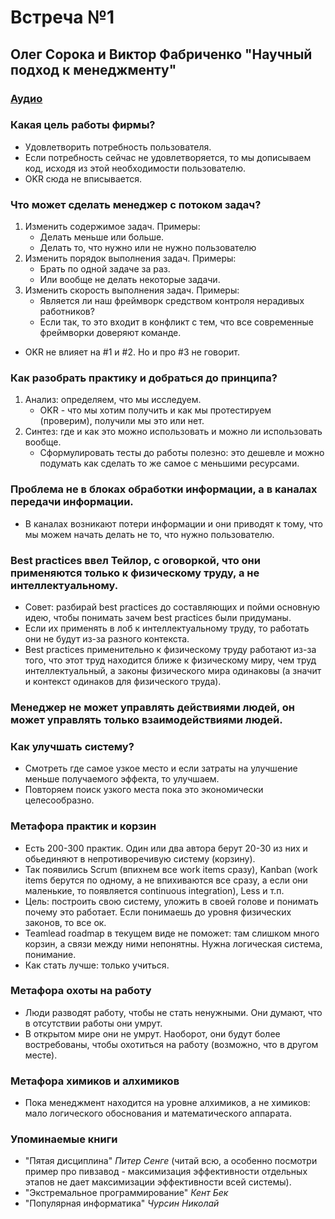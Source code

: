 # Встреча №1

## Олег Сорока и Виктор Фабриченко "Научный подход к менеджменту"

### [Аудио](../meetups/2021-02-10.mp3)

### Какая цель работы фирмы?

- Удовлетворить потребность пользователя.
- Если потребность сейчас не удовлетворяется, то мы дописываем код, исходя из этой необходимости пользователю.
- OKR сюда не вписывается.

### Что может сделать менеджер с потоком задач?

1. Изменить содержимое задач. Примеры:
    - Делать меньше или больше.
    - Делать то, что нужно или не нужно пользователю
1. Изменить порядок выполнения задач. Примеры:
    - Брать по одной задаче за раз.
    - Или вообще не делать некоторые задачи.
1. Изменить скорость выполнения задач. Примеры:
    - Является ли наш фреймворк средством контроля нерадивых работников?
    - Если так, то это входит в конфликт с тем, что все современные фреймворки доверяют команде.
- OKR не влияет на #1 и #2. Но и про #3 не говорит.

### Как разобрать практику и добраться до принципа?

1. Анализ: определяем, что мы исследуем.
    - OKR - что мы хотим получить и как мы протестируем (проверим), получили мы это или нет.
1. Синтез: где и как это можно использовать и можно ли использовать вообще.
    - Сформулировать тесты до работы полезно: это дешевле и можно подумать как сделать то же самое с меньшими ресурсами.

### Проблема не в блоках обработки информации, а в каналах передачи информации.

- В каналах возникают потери информации и они приводят к тому, что мы можем начать делать не то, что нужно пользователю.

### Best practices ввел Тейлор, с оговоркой, что они применяются только к физическому труду, а не интеллектуальному.

- Совет: разбирай best practices до составляющих и пойми основную идею, чтобы понимать зачем best practices были придуманы.
- Если их применять в лоб к интеллектуальному труду, то работать они не будут из-за разного контекста.
- Best practices применительно к физическому труду работают из-за того, что этот труд находится ближе к физическому миру, чем труд интеллектуальный, а законы физического мира одинаковы (а значит и контекст одинаков для физического труда).

### Менеджер не может управлять действиями людей, он может управлять только взаимодействиями людей.

### Как улучшать систему?

- Смотреть где самое узкое место и если затраты на улучшение меньше получаемого эффекта, то улучшаем.
- Повторяем поиск узкого места пока это экономически целесообразно.

### Метафора практик и корзин

- Есть 200-300 практик. Один или два автора берут 20-30 из них и обьединяют в непротиворечивую систему (корзину).
- Так появились Scrum (впихнем все work items сразу), Kanban (work items берутся по одному, а не впихиваются все сразу, а если они маленькие, то появляется continuous integration), Less и т.п.
- Цель: построить свою систему, уложить в своей голове и понимать почему это работает. Если понимаешь до уровня физических законов, то все ок.
- Teamlead roadmap в текущем виде не поможет: там слишком много корзин, а связи между ними непонятны. Нужна логическая система, понимание.
- Как стать лучше: только учиться.

### Метафора охоты на работу

- Люди разводят работу, чтобы не стать ненужными. Они думают, что в отсутствии работы они умрут.
- В открытом мире они не умрут. Наоборот, они будут более востребованы, чтобы охотиться на работу (возможно, что в другом месте).

### Метафора химиков и алхимиков

- Пока  менеджмент находится на уровне алхимиков, а не химиков: мало логического обоснования и математического аппарата.

### Упоминаемые книги

- "Пятая дисциплина" *Питер Сенге* (читай всю, а особенно посмотри пример про пивзавод - максимизация эффективности отдельных этапов не дает максимизации эффективности всей системы).
- "Экстремальное программирование" *Кент Бек*
- "Популярная информатика" *Чурсин Николай*
